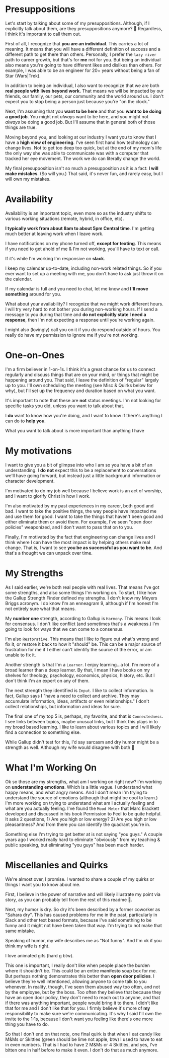 # Presuppositions


Let's start by talking about some of my presuppositions. Although, if I explicitly talk about them, are they presuppositions anymore? 🤔 Regardless, I think it's important to call them out. 

First of all, I recognize that **you are an individual**. This carries a lot of meaning. It means that you will have a different definition of success and a different path to get there than others. Personally, I prefer the `lazy river` path to career growth, but that's for **me** not for you. But being an individual also means you're going to have different likes and dislikes than others. For example, I was able to be an engineer for 20+ years without being a fan of Star (Wars|Trek).

In addition to being an individual, I also want to recognize that we are both **real people with lives beyond work.** That means we will be impacted by our friends, our family, our pets, our community and the world around us. I don't expect you to stop being a person just because you're "on the clock."

Next, I'm assuming that you **want to be here** and that you **want to be doing a good job**. You might not *always* want to be here, and you might not *always* be doing a good job. But I'll assume that in general both of those things are true.

Moving beyond you, and looking at our industry I want you to know that I have a **high view of engineering**. I've seen first hand how technology can change lives. Not to get too deep too quick, but at the end of my mom's life the only way she was able to communicate was with a computer that tracked her eye movement. The work we do can literally change the world.

My final presupposition isn't so much a presupposition as it is a fact: **I will make mistakes**. (So will you.) That said, it's never fun, and rarely easy, but I will own my mistakes. 

# Availability


Availability is an important topic, even more so as the industry shifts to various working situations (remote, hybrid, in office, etc).

**I typically work from about 8am to about 5pm Central time**. I'm getting much better at leaving work when I leave work. 

I have notifications on my phone turned off, **except for texting**. This means if you need to get ahold of me & I'm not working, you'll have to text or call.

If it's while I'm working I'm responsive on **slack**.

I keep my calendar up-to-date, including non-work related things. So if you ever want to set up a meeting with me, you don't have to ask just throw it on the calendar. 

If my calendar is full and you need to chat, let me know and **I'll move something** around for you.

What about your availability? I recognize that we might work different hours. I will try very hard to not bother you during non-working hours. If I send a message to you during that time and **do not explicitly state I need a response**, then I'm not expecting a response until you're working again.

I might also (lovingly) call you on it if you do respond outside of hours. You really do have my permission to ignore me if you're not working.

# One-on-Ones


I'm a firm believer in 1-on-1s. I think it's a great chance for us to connect regularly and discuss things that are on your mind, or things that might be happening around you. That said, I leave the definition of "regular" largely up to you. I'll own scheduling the meeting (see Misc & Quirks below for why), but I'll set up the frequency and duration based on what you want.

It's important to note that these are **not** status meetings. I'm not looking for specific tasks you did, unless you want to talk about that. 

I **do** want to know how you're doing, and I want to know if there's anything I can do to **help you**. 

What you want to talk about is more important than anything I have

# My motivations


I want to give you a bit of glimpse into who I am so you have a bit of an understanding. I **do not** expect this to be a replacement to conversations we'll have going forward, but instead just a little background information or character development.

I'm motivated to do my job well because I believe work is an act of worship, and I want to glorify Christ in how I work.

I'm also motivated by my past experiences in my career, both good and bad. I want to take the positive things, the way people have impacted me and use them for good. I want to take the things that haven't been good and either eliminate them or avoid them. For example, I've seen "open door policies" weaponized, and I don't want to pass that on to you.

Finally, I'm motivated by the fact that engineering can change lives and I think where I can have the most impact is by helping others make real change. That is, I want to see **you be as successful as you want to be**. And that's a thought we can unpack over time.

# My Strengths


As I said earlier, we're both real people with real lives. That means I've got some strengths, and also some things I'm working on. To start, I like how the Gallup Strength Finder defined my strengths. I don't know my Meyers Briggs acronym. I do know I'm an enneagram 9, although if I'm honest I'm not entirely sure what that means.

My **number one** strength, according to Gallup is `Harmony`. This means I look for consensus. I don't like conflict (and sometimes that's a weakness.) I'm going to look for ways that we can come to a consensus. 

I'm also `Restorative`. This means that I like to figure out what's wrong and fix it, or restore it back to how it "should" be. This can be a major source of frustration for me if I either can't identify the source of the error, or am unable to fix it.

Another strength is that I'm a `Learner`. I enjoy learning...a lot. I'm more of a broad learner than a deep learner.  By that, I mean I have books on my shelves for theology, psychology, economics, physics, history, etc. But I don't think I'm an expert on any of them.

The next strength they identified is `Input`. I like to collect information. In fact, Gallup says I "have a need to collect and archive. They may accumulate information, ideas, artifacts or even relationships." I don't collect relationships, but information and ideas for sure.

The final one of my top 5 is, perhaps, my favorite, and that is `Connectedness`. I see links between topics, maybe unusual links, but I think this plays in to my broad based learning. I like to learn about various topics and I will likely find a connection to something else. 

While Gallup didn't test for this, I'd say sarcasm and dry humor might be a strength as well. Although my wife would disagree with both 🤷

# What I'm Working On


Ok so those are my strengths, what am I working on right now? I'm working on **understanding emotions**. Which is a little vague. I understand what happy means, and what angry means. And I don't mean I'm trying to understand the source of emotions (although that might be cool to learn.) I'm more working on trying to understand what am I actually feeling and what are you actually feeling. I've found the `Mood Meter` that Marc Brackett developed and discussed in his book Permission to Feel to be quite helpful. It asks 2 questions, 1) Are you high or low energy? 2) Are you high or low pleasantness? And from there you can identify the quadrant you're in.

Something else I'm trying to get better at is not saying "you guys." A couple years ago I worked really hard to eliminate "obviously" from my teaching & public speaking, but eliminating "you guys" has been much harder. 

# Miscellanies and Quirks


We're almost over, I promise. I wanted to share a couple of my quirks or things I want you to know about me.

First, I believe in the power of narrative and will likely illustrate my point via story, as you can probably tell from the rest of this readme 🤣.

Next, my humor is dry. So dry it's been described by a former coworker as "Sahara dry". This has caused problems for me in the past, particularly in Slack and other text based formats, because I've said something to be funny and it might not have been taken that way. I'm trying to not make that same mistake.

Speaking of humor, my wife describes me as "Not funny". And I'm ok if you think my wife is right.

I love animated gifs (hard g btw).

This one is important, I really don't like when people place the burden where it shouldn't be. This could be an entire ~~manifesto~~ soap box for me. But perhaps nothing demonstrates this better than **open door policies**. I believe they're well intentioned, allowing anyone to come talk to you whenever. In reality, though, I've seen them abused way too often, and not by the employee, but by the boss. Too often they believe that because they have an open door policy, they don't need to reach out to anyone, and that if there was anything important, people would bring it to them. I didn't like that for me and I don't like that for you. I firmly believe it's more of **my** responsibility to make sure we're communicating. It's why I said I'll own the invite to the 1:1s, because I don't want you feeling like there's one more thing you have to do.

So that I don't end on that note, one final quirk is that when I eat candy like M&Ms or Skittles (green should be lime not apple, btw) I used to have to eat in even numbers. That is I had to have 2 M&Ms or 4 Skittles, and yes, I've bitten one in half before to make it even. I don't do that as much anymore.
